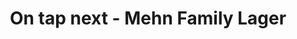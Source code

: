 ---
title: 'On tap next - Mehn Family Lager' # Name of beer
draft: false
summary: 'A SMaSH pilsner made with French Strisselspalt' # Description displayed below title
favicon: 'images/favicon.ico'
label: # Location of label, if one is available
OG: 1.049 # Specific gravity for calculating %ABV
FG: 1.010 # Specific gravity for calculating %ABV
SRM: 'srm3' # As srm## use whole values
IBUS: '25'
kegged: false # True will display beer in the taplist
weight: 3 # Use this for the tap number
---